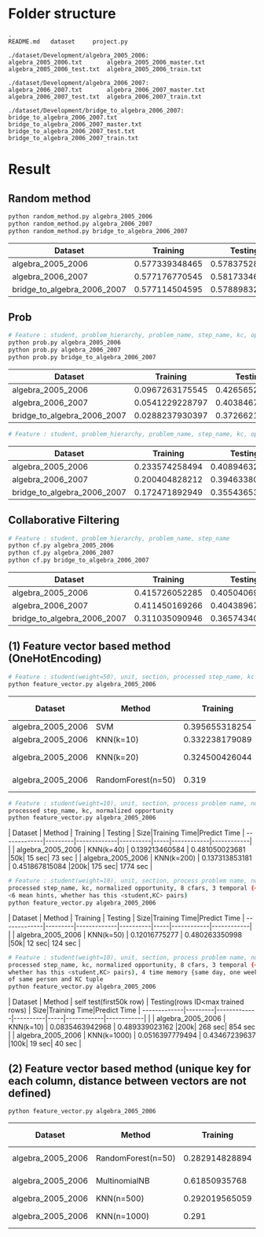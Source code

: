 # Folder structure
```ls
.
README.md	dataset		project.py

./dataset/Development/algebra_2005_2006:
algebra_2005_2006.txt		algebra_2005_2006_master.txt	algebra_2005_2006_test.txt	algebra_2005_2006_train.txt

./dataset/Development/algebra_2006_2007:
algebra_2006_2007.txt		algebra_2006_2007_master.txt	algebra_2006_2007_test.txt	algebra_2006_2007_train.txt

./dataset/Development/bridge_to_algebra_2006_2007:
bridge_to_algebra_2006_2007.txt		bridge_to_algebra_2006_2007_master.txt	bridge_to_algebra_2006_2007_test.txt	bridge_to_algebra_2006_2007_train.txt

```


# Result

## Random method
```sh
python random_method.py algebra_2005_2006
python random_method.py algebra_2006_2007
python random_method.py bridge_to_algebra_2006_2007
```

| Dataset      | Training    | Testing  |
| -------------|-------------|----------|
| algebra_2005_2006 | 0.577339348465 | 0.578375289713 |
| algebra_2006_2007 | 0.577176770545 | 0.581733462971 |
| bridge_to_algebra_2006_2007 | 0.577114504595 | 0.578898326215 |

## Prob
```sh
# Feature : student, problem_hierarchy, problem_name, step_name, kc, opportunity
python prob.py algebra_2005_2006
python prob.py algebra_2006_2007
python prob.py bridge_to_algebra_2006_2007
```
| Dataset      | Training    | Testing  |Time|
| -------------|-------------|----------|----|
| algebra_2005_2006 | 0.0967263175545 | 0.426565287948 |0m52.609s|
| algebra_2006_2007 | 0.0541229228797 | 0.40384679442 |2m17.756s|
| bridge_to_algebra_2006_2007 | 0.0288237930397 | 0.372662133708 |11m34.139s|

```sh
# Feature : student, problem_hierarchy, problem_name, step_name, kc, opportunity
```
| Dataset      | Training    | Testing  |
| -------------|-------------|----------|
| algebra_2005_2006 | 0.233574258494 | 0.408946329676 |
| algebra_2006_2007 | 0.200404828212 | 0.39463380799 |
| bridge_to_algebra_2006_2007 | 0.172471892949 | 0.355436539753 |

## Collaborative Filtering
```sh
# Feature : student, problem_hierarchy, problem_name, step_name
python cf.py algebra_2005_2006
python cf.py algebra_2006_2007
python cf.py bridge_to_algebra_2006_2007
```
| Dataset      | Training    | Testing  |
| -------------|-------------|----------|
| algebra_2005_2006 | 0.415726052285 | 0.405040698634 |
| algebra_2006_2007 | 0.411450169266 | 0.4043896756 |
| bridge_to_algebra_2006_2007 | 0.311035090946 | 0.365743405094 |

## (1) Feature vector based method (OneHotEncoding)
```sh
# Feature : student(weight=50), unit, section, processed step_name, kc
python feature_vector.py algebra_2005_2006
```
| Dataset      | Method  | Training    | Testing  | Size|Training Time|Predict Time
| -------------|---------|-------------|----------|-----|------------|------------|
| algebra_2005_2006 | SVM |0.395655318254 | 0.463706747382 |50k|~30 min|     |
| algebra_2005_2006 | KNN(k=10) | 0.332238179089 | 0.517161982612 |50k| 9 sec| 17 sec  |
| algebra_2005_2006 | KNN(k=20) | 0.324500426044 | 0.46722690752 |200k| 147 sec| 558 sec  |
| algebra_2005_2006 | RandomForest(n=50) | 0.319 | 0.607 |50k| 5.7 sec| 0.8 sec  |

```sh
# Feature : student(weight=10), unit, section, process problem name, normalized problem view,
processed step_name, kc, normalized opportunity
python feature_vector.py algebra_2005_2006
```
| Dataset      | Method  | Training    | Testing  | Size|Training Time|Predict Time
| -------------|---------|-------------|----------|-----|------------|------------|  |
| algebra_2005_2006 | KNN(k=40) | 0.139213460584 | 0.481050023681 |50k| 15 sec| 73 sec  |
| algebra_2005_2006 | KNN(k=200) | 0.137313853181 | 0.451867815084 |200k| 175 sec| 1774 sec  |


```sh
# Feature : student(weight=10), unit, section, process problem name, normalized problem view,
processed step_name, kc, normalized opportunity, 8 cfars, 3 temporal (<6 mean cfars,
<6 mean hints, whether has this <student,KC> pairs)
python feature_vector.py algebra_2005_2006
```
| Dataset      | Method  | Training    | Testing  | Size|Training Time|Predict Time
| -------------|---------|-------------|----------|-----|------------|------------|  |
| algebra_2005_2006 | KNN(k=50) | 0.12016775277 | 0.480263350998 |50k| 12 sec| 124 sec |

```sh
# Feature : student(weight=10), unit, section, process problem name, normalized problem view,
processed step_name, kc, normalized opportunity, 8 cfars, 3 temporal (<6 mean cfars, <6 mean hints,
whether has this <student,KC> pairs), 4 time memory {same day, one week, one month, >one month}
of same person and KC tuple
python feature_vector.py algebra_2005_2006
```
| Dataset      | Method  | self test(first50k row)    | Testing(rows ID<max trained rows) | Size|Training Time|Predict Time
| -------------|---------|-------------|----------|-----|------------|------------|  |
| algebra_2005_2006 | KNN(k=10) | 0.0835463942968 | 0.489339023162 |200k| 268 sec| 854 sec |
| algebra_2005_2006 | KNN(k=1000) | 0.0516397779494 | 0.43467239637 |100k| 19 sec| 40 sec |

## (2) Feature vector based method (unique key for each column, distance between vectors are not defined)
```
python feature_vector.py algebra_2005_2006
```
| Dataset      | Method  | Training    | Testing  | Size|Training Time|Predict Time
| -------------|---------|-------------|----------|-----|------------|------------|
| algebra_2005_2006 | RandomForest(n=50) |  0.282914828894 | 0.562234728644 |100k| 1.3 sec| 0.4 sec  |
| algebra_2005_2006 | MultinomialNB |  0.61850935768 | 0.563801780499 |100k| 0.09 sec| 0.05 sec  |
| algebra_2005_2006 | KNN(n=500) | 0.292019565059 | 0.46641692094 |200k| 5 sec| 21 sec  |
| algebra_2005_2006 | KNN(n=1000) | 0.291 | 0.462 |all rows| 146 sec| 1180 sec  |
